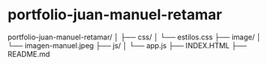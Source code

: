 # portfolio-juan-manuel-retamar
portfolio-juan-manuel-retamar/ │ ├── css/ │   └── estilos.css ├── image/ │   └── imagen-manuel.jpeg ├── js/ │   └── app.js ├── INDEX.HTML ├── README.md
